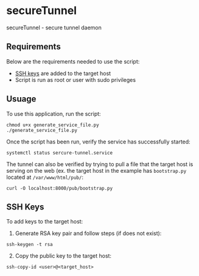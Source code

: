 # secureTunnel
secureTunnel - secure tunnel daemon

## Requirements
Below are the requirements needed to use the script:
* [SSH keys](#SSH-Keys) are added to the target host
* Script is run as root or user with sudo privileges

## Usuage
To use this application, run the script:
```
chmod u+x generate_service_file.py
./generate_service_file.py
```
Once the script has been run, verify the service has successfully started:
```
systemctl status sercure-tunnel.service
```
The tunnel can also be verified by trying to pull a file that the target host is serving on the web (ex. the target host in the example has `bootstrap.py` located at `/var/www/html/pub/`:
```
curl -O localhost:8000/pub/bootstrap.py
```

## SSH Keys
To add keys to the target host:
1. Generate RSA key pair and follow steps (if does not exist):
```
ssh-keygen -t rsa
```
2. Copy the public key to the target host:
```
ssh-copy-id <user>@<target_host>
```
